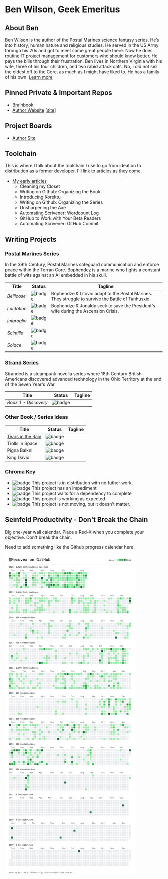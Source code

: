 # Ben Wilson, Geek Emeritus

## About Ben

Ben Wilson is the author of the Postal Marines science fantasy series. He’s into history, human nature and religious studies. He served in the US Army through his 20s and got to meet some great people there. Now he does routine IT project management for customers who should know better. He pays the bills through their frustration. Ben lives in Northern Virginia with his wife, three of his four children, and two rabid attack cats. No, I did not sell the oldest off to the Core, as much as I might have liked to. He has a family of his own.
[Learn more](https://benwilsonwrites.com/)

## Pinned Private & Important Repos

* [Brainbook](https://github.com/Merovex/brain-book)
* [Author Website](https://github.com/Merovex/merovex.github.io) [[site](https://benwilsonwrites.com/)]

## Project Boards

* [Author Site](https://github.com/merovex-press/author-site-rails/projects)

## Toolchain

This is where I talk about the toolchain I use to go from ideation to distribution as a former developer. I'll link to articles as they come.

* [My early articles](https://benwilsonwrites.com/posts/tags/#github-as-an-author)
   * Cleaning my Closet
   * Writing on Github: Organizing the Book
   * Introducing Korektu
   * Writing on Github: Organizing the Series
   * Unsharpening the Axe
   * Automating Scrivener: Wordcount Log
   * GitHub to Work with Your Beta Readers
   * Automating Scrivener: GitHub Commit

## Writing Projects

### [Postal Marines Series](https://github.com/merovex-press/postal-marines-series)

In the 39th Century, Postal Marines safeguard communication and enforce peace within the Terran Core. Bophendez is a marine who fights a constant battle of wits against an AI embedded in his skull.

 <!-- * Write about 100 years from now, when Musk wins. -->

| Title | Status | Tagline |
| - | - | - |
| _Bellicose_ | ![badge](https://img.shields.io/badge/status-v2+β:W4%20Editor-DarkOrange.svg) | Bophendze & Litovio adapt to the Postal Marines. They struggle to survive the Battle of Tanhusxio. |
| _Luctation_ | ![badge](https://img.shields.io/badge/status-v1+α:Working-ForestGreen.svg) | Bophendze & Jonaldy seek to save the President's wife during the Ascension Crisis. |
| _Imbroglio_ | ![badge](https://img.shields.io/badge/status-Planning-RosyBrown.svg) |
| _Scintilla_ | ![badge](https://img.shields.io/badge/status-v2+β:%40Editor-ForestGreen.svg) |
| _Solace_ | ![badge](https://img.shields.io/badge/status-Synopsis-RosyBrown.svg) |

### [Strand Series](https://github.com/merovex-press/stranded-series)

Stranded is a steampunk novella series where 18th Century British-Americans discovered advanced technology in the Ohio Territory at the end of the Seven Year's War.

| Title | Status | Tagline |
| - | - | - |
| _Book 1 - Discovery_  |  ![badge](https://img.shields.io/badge/status-v1+α:Hold-RosyBrown.svg) |   |

### Other Book / Series Ideas

| Title | Status | Tagline |
| - | - | - |
|[Tears in the Rain](https://github.com/Merovex/tears) | ![badge](https://img.shields.io/badge/status-Planning-RosyBrown.svg) | |
|Trolls in Space | ![badge](https://img.shields.io/badge/status-Concept-RosyBrown.svg) | |
|Pigna Balkni | ![badge](https://img.shields.io/badge/status-Concept-RosyBrown.svg) | |
|King David   | ![badge](https://img.shields.io/badge/status-Concept-RosyBrown.svg) | |

### [Chroma Key](https://developer.mozilla.org/en-US/docs/Web/CSS/color_value)

* ![badge](https://img.shields.io/badge/status-Done-Blue.svg) This project is in distribution with no futher work.
* ![badge](https://img.shields.io/badge/status-Blocked-Firebrick.svg) This project has an impediment
* ![badge](https://img.shields.io/badge/status-Waiting-DarkOrange.svg) This project waits for a dependency to complete
* ![badge](https://img.shields.io/badge/status-Progressing-ForestGreen.svg) This project is working as expected
* ![badge](https://img.shields.io/badge/status-Pending-RosyBrown.svg) This project is not moving, but it doesn't matter.

## Seinfeld Productivity - Don't Break the Chain

Big one-year wall calendar. Place a Red-X when you complete your objective. Don't break the chain.

Need to add something like the Github progress calendar here.

![Ben's Contributions](https://github.com/Merovex/Merovex/blob/master/contributions.png)

<!--
**Merovex/Merovex** is a ✨ _special_ ✨ repository because its `README.md` (this file) appears on your GitHub profile.

Here are some ideas to get you started:

- 🔭 I’m currently working on ...
- 🌱 I’m currently learning ...
- 👯 I’m looking to collaborate on ...
- 🤔 I’m looking for help with ...
- 💬 Ask me about ...
- 📫 How to reach me: ...
- 😄 Pronouns: ...
- ⚡ Fun fact: ...
-->
